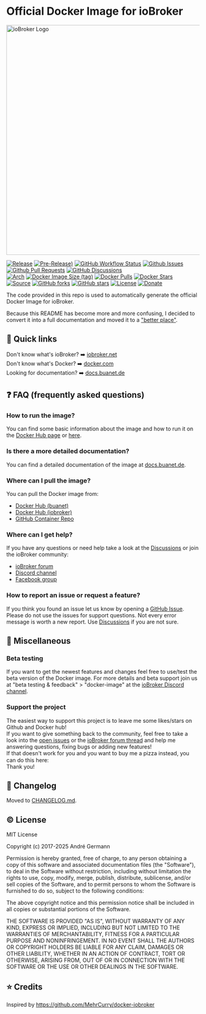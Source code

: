 # Official Docker Image for ioBroker

 <img src="https://github.com/buanet/ioBroker.docker/raw/main/docs/img/iobroker_logo.png" width="600" title="ioBroker Logo">

[![Release](https://img.shields.io/github/v/release/buanet/ioBroker.docker?style=flat)](https://github.com/buanet/ioBroker.docker/releases)
[![Pre-Release)](https://img.shields.io/github/v/tag/buanet/ioBroker.docker?include_prereleases&label=pre-release)](https://github.com/buanet/ioBroker.docker/releases)
[![GitHub Workflow Status](https://img.shields.io/github/actions/workflow/status/buanet/ioBroker.docker/build-debian12-latest_sep.yml?branch=main)](https://github.com/buanet/ioBroker.docker/actions/workflows/build-debian12-latest_sep.yml)
[![Github Issues](https://img.shields.io/github/issues/buanet/ioBroker.docker?style=flat)](https://github.com/buanet/ioBroker.docker/issues)
[![Github Pull Requests](https://img.shields.io/github/issues-pr/buanet/ioBroker.docker?style=flat)](https://github.com/buanet/ioBroker.docker/pulls)
[![GitHub Discussions](https://img.shields.io/github/discussions/buanet/ioBroker.docker)](https://github.com/buanet/ioBroker.docker/discussions)<br>
[![Arch](https://img.shields.io/badge/arch-amd64%20%7C%20arm32v7%20%7C%20arm64v8-blue)](https://hub.docker.com/repository/docker/buanet/iobroker)
[![Docker Image Size (tag)](https://img.shields.io/docker/image-size/buanet/iobroker/latest?style=flat)](https://hub.docker.com/repository/docker/buanet/iobroker)
[![Docker Pulls](https://img.shields.io/docker/pulls/buanet/iobroker?style=flat)](https://hub.docker.com/repository/docker/buanet/iobroker)
[![Docker Stars](https://img.shields.io/docker/stars/buanet/iobroker?style=flat)](https://hub.docker.com/repository/docker/buanet/iobroker)<br>
[![Source](https://img.shields.io/badge/source-github-blue?style=flat)](https://github.com/buanet/ioBroker.docker)
[![GitHub forks](https://img.shields.io/github/forks/buanet/ioBroker.docker)](https://github.com/buanet/ioBroker.docker/network)
[![GitHub stars](https://img.shields.io/github/stars/buanet/ioBroker.docker)](https://github.com/buanet/ioBroker.docker/stargazers)
[![License](https://img.shields.io/github/license/buanet/ioBroker.docker?style=flat)](https://github.com/buanet/ioBroker.docker/blob/master/LICENSE.md)
[![Donate](https://img.shields.io/badge/donate-paypal-blue?style=flat)](https://paypal.me/buanet)

The code provided in this repo is used to automatically generate the official Docker Image for ioBroker.

Because this README has become more and more confusing, I decided to convert it into a full documentation and moved it to a ["better place"](https://docs.buanet.de/iobroker-docker-image/docs/).  

## :rocket: Quick links 

Don't know what's ioBroker? :arrow_right: [iobroker.net](https://www.iobroker.net)<br>
Don't know what's Docker? :arrow_right: [docker.com](https://docker.com)<br>
Looking for documentation? :arrow_right: [docs.buanet.de](https://docs.buanet.de/iobroker-docker-image/docs/)

## :question: FAQ (frequently asked questions)

### How to run the image? 

You can find some basic information about the image and how to run it on the [Docker Hub page](https://hub.docker.com/r/buanet/iobroker) or [here](https://github.com/buanet/ioBroker.docker/blob/main/docs/README_docker_hub_buanet.md).

### Is there a more detailed documentation?

You can find a detailed documentation of the image at [docs.buanet.de](https://docs.buanet.de/iobroker-docker-image/docs/). 

### Where can I pull the image?

You can pull the Docker image from:
* [Docker Hub (buanet)](https://hub.docker.com/r/buanet/iobroker)
* [Docker Hub (iobroker)](https://hub.docker.com/r/iobroker/iobroker)
* [GitHub Container Repo](https://github.com/buanet/ioBroker.docker/pkgs/container/iobroker)

### Where can I get help?

If you have any questions or need help take a look at the [Discussions](https://github.com/buanet/ioBroker.docker/discussions) or join the ioBroker community:
* [ioBroker forum](https://forum.iobroker.net/)
* [Discord channel](https://discord.gg/5jGWNKnpZ8)
* [Facebook group](https://www.facebook.com/groups/440499112958264/)

### How to report an issue or request a feature?

If you think you found an issue let us know by opening a [GitHub Issue](https://github.com/buanet/ioBroker.docker/issues). 
Please do not use the issues for support questions. Not every error message is worth a new report. Use [Discussions](https://github.com/buanet/ioBroker.docker/discussions) if you are not sure.

## :eyes: Miscellaneous

### Beta testing

If you want to get the newest features and changes feel free to use/test the beta version of the Docker image. For more details and beta support join us at "beta testing & feedback" > "docker-image" at the [ioBroker Discord channel](https://discord.gg/5jGWNKnpZ8).

### Support the project

The easiest way to support this project is to leave me some likes/stars on Github and Docker hub!<br>
If you want to give something back to the community, feel free to take a look into the [open issues](https://github.com/buanet/ioBroker.docker/issues) or the [ioBroker forum thread](http://forum.iobroker.net/viewtopic.php?f=17&t=5089) and help me answering questions, fixing bugs or adding new features!<br>
If that doesn't work for you and you want to buy me a pizza instead, you can do this here: <a href="https://www.paypal.me/buanet" target="_blank"><img src="https://github.com/buanet/ioBroker.docker/raw/main/docs/img/pp_logo.png" height="15" width="15"></a><br>
Thank you!

## :memo: Changelog

Moved to [CHANGELOG.md](CHANGELOG.md).

## :copyright: License

MIT License

Copyright (c) 2017-2025 André Germann

Permission is hereby granted, free of charge, to any person obtaining a copy
of this software and associated documentation files (the "Software"), to deal
in the Software without restriction, including without limitation the rights
to use, copy, modify, merge, publish, distribute, sublicense, and/or sell
copies of the Software, and to permit persons to whom the Software is
furnished to do so, subject to the following conditions:

The above copyright notice and this permission notice shall be included in all
copies or substantial portions of the Software.

THE SOFTWARE IS PROVIDED "AS IS", WITHOUT WARRANTY OF ANY KIND, EXPRESS OR
IMPLIED, INCLUDING BUT NOT LIMITED TO THE WARRANTIES OF MERCHANTABILITY,
FITNESS FOR A PARTICULAR PURPOSE AND NONINFRINGEMENT. IN NO EVENT SHALL THE
AUTHORS OR COPYRIGHT HOLDERS BE LIABLE FOR ANY CLAIM, DAMAGES OR OTHER
LIABILITY, WHETHER IN AN ACTION OF CONTRACT, TORT OR OTHERWISE, ARISING FROM,
OUT OF OR IN CONNECTION WITH THE SOFTWARE OR THE USE OR OTHER DEALINGS IN THE
SOFTWARE.

## :star: Credits

Inspired by https://github.com/MehrCurry/docker-iobroker
